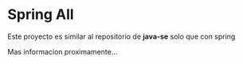 # Spring All

Este proyecto es similar al repositorio de **java-se** solo que con spring
  
Mas informacion proximamente...